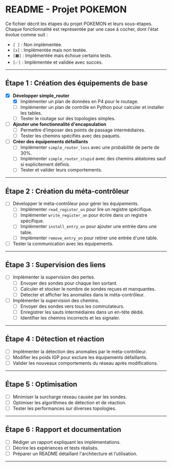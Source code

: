 # README - Projet POKEMON

Ce fichier décrit les étapes du projet POKEMON et leurs sous-étapes. Chaque fonctionnalité est représentée par une case à cocher, dont l'état évolue comme suit :
- `[ ]` : Non implémentée.
- `[x]` : Implémentée mais non testée.
- `[🟧]` : Implémentée mais échoue certains tests.
- `[✅]` : Implémentée et validée avec succès.

---

## Étape 1 : Création des équipements de base
- [x] **Développer simple_router**
  - [x] Implémenter un plan de données en P4 pour le routage.
  - [ ] Implémenter un plan de contrôle en Python pour calculer et installer les tables.
  - [ ] Tester le routage sur des topologies simples.
- [ ] **Ajouter une fonctionnalité d'encapsulation**
  - [ ] Permettre d’imposer des points de passage intermédiaires.
  - [ ] Tester les chemins spécifiés avec des paquets.
- [ ] **Créer des équipements défaillants**
  - [ ] Implémenter `simple_router_loss` avec une probabilité de perte de 30%.
  - [ ] Implémenter `simple_router_stupid` avec des chemins aléatoires sauf si explicitement définis.
  - [ ] Tester et valider leurs comportements.

---

## Étape 2 : Création du méta-contrôleur
- [ ] Développer le méta-contrôleur pour gérer les équipements.
  - [ ] Implémenter `read_register_on` pour lire un registre spécifique.
  - [ ] Implémenter `write_register_on` pour écrire dans un registre spécifique.
  - [ ] Implémenter `install_entry_on` pour ajouter une entrée dans une table.
  - [ ] Implémenter `remove_entry_on` pour retirer une entrée d'une table.
- [ ] Tester la communication avec les équipements.

---

## Étape 3 : Supervision des liens
- [ ] Implémenter la supervision des pertes.
  - [ ] Envoyer des sondes pour chaque lien sortant.
  - [ ] Calculer et stocker le nombre de sondes reçues et manquantes.
  - [ ] Détecter et afficher les anomalies dans le méta-contrôleur.
- [ ] Implémenter la supervision des chemins.
  - [ ] Envoyer des sondes vers tous les commutateurs.
  - [ ] Enregistrer les sauts intermédiaires dans un en-tête dédié.
  - [ ] Identifier les chemins incorrects et les signaler.

---

## Étape 4 : Détection et réaction
- [ ] Implémenter la détection des anomalies par le méta-contrôleur.
- [ ] Modifier les poids IGP pour exclure les équipements défaillants.
- [ ] Valider les nouveaux comportements du réseau après modifications.

---

## Étape 5 : Optimisation
- [ ] Minimiser la surcharge réseau causée par les sondes.
- [ ] Optimiser les algorithmes de détection et de réaction.
- [ ] Tester les performances sur diverses topologies.

---

## Étape 6 : Rapport et documentation
- [ ] Rédiger un rapport expliquant les implémentations.
- [ ] Décrire les expériences et tests réalisés.
- [ ] Préparer un README détaillant l'architecture et l’utilisation.

---

